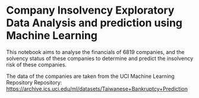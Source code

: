 # <strong>Company Insolvency Exploratory Data Analysis and prediction using Machine Learning</strong>

This notebook aims to analyse the financials of 6819 companies, and the solvency status of these companies to determine and predict the insolvency risk of these companies.

The data of the companies are taken from the UCI Machine Learning Repository
Repository: https://archive.ics.uci.edu/ml/datasets/Taiwanese+Bankruptcy+Prediction

